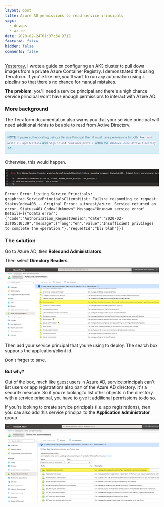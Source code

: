 ```yaml
---
layout: post
title: Azure AD permissions to read service principals
tags:
  - devops
  - azure
date: 2020-02-24T01:37:34.971Z
featured: false
hidden: false
comments: false
---
```

[Yesterday](https://gaunacode.com/azure-container-registry-and-aks-with-terraform), I wrote a guide on configuring an AKS cluster to pull down images from a private Azure Container Registry. I demonstrated this using Terraform. If you're like me, you'll want to run any automation using a pipeline so that there's no chance for manual mistakes. 

**The problem**: you'll need a service principal and there's a high chance service principal won't have enough permissions to interact with Azure AD.

<!--more-->

### More background

The Terraform documentation also warns you that your service principal will need additional rights to be able to read from Active Directory.

![](/assets/uploads/2020-02-23_20-45-52.png#center "Terraform documentation warning")

Otherwise, this would happen.

![](/assets/uploads/2020-02-23_20-48-47.png#center "Sample error message")

```
Error: Error listing Service Principals: graphrbac.ServicePrincipalsClient#List: Failure responding to request: StatusCode=403 -- Original Error: autorest/azure: Service returned an error. Status=403 Code="Unknown" Message="Unknown service error" Details=[{"odata.error":{"code":"Authorization_RequestDenied","date":"2020-02-23T05:10:39","message":{"lang":"en","value":"Insufficient privileges to complete the operation."},"requestId":"bla blah"}}]
```

### The solution

Go to Azure AD, then **Roles and Administrators**. 

Then select **Directory Readers**.

![](/assets/uploads/2020-02-23_20-41-53.png#wide "Select the Directory Readers group in Azure AD")

Then add your service principal that you're using to deploy.  The search box supports the application/client id.

Don't forget to save.

#### But why?

Out of the box, much like guest users in Azure AD, service principals can't list users or app registrations also part of the Azure AD directory. It's a security measure.  So if you're looking to list other objects in the directory with a service principal, you have to give it additional permissions to do so.

If you're looking to create service principals (i.e. app registrations), then you can also add this service principal to the **Application Administrator** group.

![](/assets/uploads/2020-02-23_20-39-03.png#wide "Application administrator")

